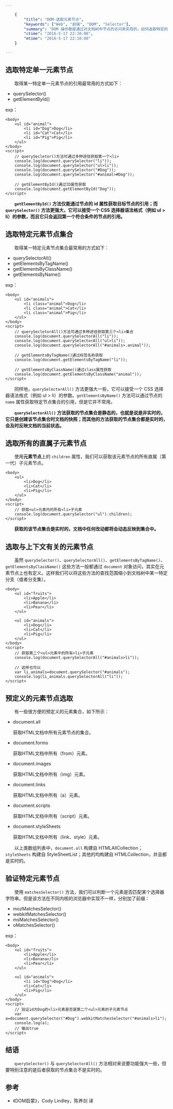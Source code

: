 ```yaml
---

    {
        "title": "DOM-选取元素节点",
        "keywords": ["Web", "前端", "DOM", "Selector"],
        "summary": "DOM 操作都是通过对文档树中节点的访问来实现的，如何选取特定的元素节点是关键，进而才能访问该元素节点实现修改、查看、移除、替换等操作。",
        "ctime": "2016-5-17 22:10:00",
        "mtime": "2016-5-17 22:10:00"
    }

--- 
```


## 选取特定单一元素节点

　　取得某一特定单一元素节点的引用最常用的方式如下：

- querySelector()
- getElementById()

exp：

    <body>
        <ul id="animal">
            <li	id="Dog">Dog</li>
            <li id="Cat">Cat</li>
            <li id="Pig">Pig</li>
        </ul>
    </body>
    <script>
        // querySecletor()方法可通过多种途径获取第一个<li>
        console.log(document.querySelector("li"));
        console.log(document.querySelector("ul>li"));
        console.log(document.querySelector("#Dog"));
        console.log(document.querySelector("#animal>#Dog"));

        // getElementById()通过ID属性获取
        console.log(document.getElementById("Dog"));
    </script>

　　**`getElementById()` 方法仅能通过节点的 id 属性获取目标节点的引用；而 `querySelector()` 方法更强大，它可以接受一个 CSS 选择器语法格式（例如 ul > li）的参数，而且它只会返回第一个符合条件的节点的引用。**

## 选取特定元素节点集合

　　取得某一特定元素节点集合最常用的方式如下：

- querySelectorAll()
- getElementsByTagName()
- getElementsByClassName()
- getElementsByName()

exp：

    <body>
        <ul id="animals">
            <li class="animal">Dog</li>
            <li class="animal">Cat</li>
            <li class="animal">Pig</li>
        </ul>
    </body>
    <script>
        // querySecletorAll()方法可通过多种途径获取第三个<li>集合
        console.log(document.querySelectorAll("li"));
        console.log(document.querySelectorAll("ul>li"));
        console.log(document.querySelectorAll("#animals>.animal"));

        // getElementsByTagName()通过标签名称获取
        console.log(document.getElementsByTagName("li"));

        // getElementsByClassName()通过class属性获取
        console.log(document.getElementsByClassName("animal"));
    </script>

　　同样地，`querySelectorAll()` 方法更强大一些，它可以接受一个 CSS 选择器语法格式（例如 ul > li）的参数。`getElementsByName()` 方法可以通过节点的 `name` 属性获取特定节点集合的引用，但是它并不常用。

　　**`querySelectorAll()` 方法获取的节点集合是静态的，也就是说是非实时的，它只是创建该节点集合时文档的快照；而其他的方法获取的节点集合都是实时的，会及时反映文档的当前状态。**

## 选取所有的直属子元素节点

　　使用**元素节点**上的 `children` 属性，我们可以获取该元素节点的所有直属（第一代）子元素节点。

    <body>
        <ul>
            <li>Dog</li>
            <li>Cat</li>
            <li>Pig</li>
        </ul>
    </body>
    <script>
        // 获取<ul>元素内的所有<li>子元素
        console.log(document.querySelector("ul").children);
    </script>

　　**获取的该节点集合是实时的，文档中任何改动都将会动态反映到集合中。**

## 选取与上下文有关的元素节点

　　虽然 `querySelector()`、`querySelectorAll()`、`getElementsByTagName()`、`getElementsByClassName()` 这些方法一般都通过 `document` 对象访问，其实在元素节点上也有定义。这样我们可以将这些方法的查找范围缩小到文档树中某一特定分支（或者分支集）。

    <body>
        <ul id="fruits">
            <li>Apple</li>
            <li>Banana</li>
            <li>Pear</li>
        </ul>

        <ul id="animals">
            <li>Dog</li>
            <li>Cat</li>
            <li>Pig</li>
        </ul>
    </body>
    <script>
        // 获取第二个<ul>元素中的所有<li>子元素
        console.log(document.querySelectorAll("#animals>li"));

        // 这样也可以
        var li_animals=document.querySelector("#animals"); 
        console.log(li_animals.querySelectorAll("li"));
    </script>

## 预定义的元素节点选取

　　有一些很方便的预定义的元素集合，如下所示：

- document.all

    获取HTML文档中所有元素节点的集合。

- document.forms

    获取HTML文档中所有（from）元素。

- document.images

    获取HTML文档中所有（img）元素。

- document.links

    获取HTML文档中所有（a）元素。

- document.scripts

    获取HTML文档中所有（script）元素。

- document.styleSheets

    获取HTML文档中所有（link、style）元素。

　　以上类数组列表中，`document.all` 构建自 HTMLAllCollection；`styleSheets` 构建自 StyleSheetList；其他的均构建自 HTMLCollection，并且都是实时的。

## 验证特定元素节点

　　使用 `matchesSelector()` 方法，我们可以判断一个元素是否匹配某个选择器字符串。但是该方法在不同内核的浏览器中实现不一样，分别加了前缀：

- mozMatchesSelector()
- webkitMatchesSelector()
- msMatchesSelector()
- oMatchesSelector()

exp：

    <body>
        <ul id="fruits">
            <li>Apple</li>
            <li>Banana</li>
            <li>Pear</li>
        </ul>

        <ul id="animals">
            <li id="Dog">Dog</li>
            <li>Cat</li>
            <li>Pig</li>
        </ul>
    </body>
    <script>
        // 验证id为Dog的<li>元素是否是第二个<ul>元素的子元素节点
        var a=document.querySelector("#Dog").webkitMatchesSelector("#animals>li");
        console.log(a);
        // 输出true
    </script>

## 结语

　　`querySelector()` 与 `querySelectorAll()` 方法相对来说要功能强大一些，但要特别注意的是后者获取的节点集合不是实时的。

## 参考

- 《DOM启蒙》，Cody Lindley，陈养剑 译